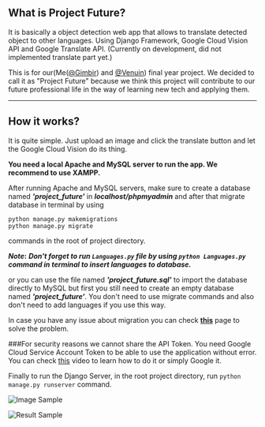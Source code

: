 ## What is Project Future?

It is basically a object detection web app that allows to translate detected object to other languages. Using Django Framework, Google Cloud Vision API and Google Translate API. (Currently on development, did not implemented translate part yet.)

This is for our(Me([@Gimbir](https://github.com/gimbir)) and [@Venuin](https://github.com/Venuin)) final year project. We decided to call it as "Project Future" because we think this project will contribute to our future professional life in the way of learning new tech and applying them.

***

## How it works?
It is quite simple. Just upload an image and click the translate button and let the Google Cloud Vision do its thing.

**You need a local Apache and MySQL server to run the app. We recommend to use XAMPP.**<br/>

After running Apache and MySQL servers, make sure to create a database named ***'project_future'*** in ***localhost/phpmyadmin*** and after that migrate database in terminal by using <br/>
```
python manage.py makemigrations 
python manage.py migrate
```
commands in the root of project directory.

**_Note_:** ***Don't forget to run `Languages.py` file by using `python Languages.py` command in terminal to insert languages to database.***

or you can use the file named ***'project_future.sql'*** to import the database directly to MySQL but first you still need to create an empty database named ***'project_future'***. You don't need to use migrate commands and also don't need to add languages if you use this way.

In case you have any issue about migration you can check **[this](https://simpleisbetterthancomplex.com/tutorial/2016/07/26/how-to-reset-migrations.html "https://simpleisbetterthancomplex.com/tutorial/2016/07/26/how-to-reset-migrations.html")** page to solve the problem.

###For security reasons we cannot share the API Token. You need Google Cloud Service Account Token to be able to use the application without error. You can check [this](https://www.youtube.com/watch?v=wfyDiLMGqDM "https://www.youtube.com/watch?v=wfyDiLMGqDM") video to learn how to do it or simply Google it.

Finally to run the Django Server, in the root project directory, run `python manage.py runserver` command.


![Image Sample](https://image.prntscr.com/image/EUBMsYoLRmm6gBydU_d90g.png "Image Sample")

![Result Sample](https://image.prntscr.com/image/vN-1pEy7Ti2aGX1TX5fAaA.png "Result Sample")

